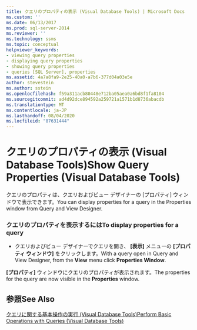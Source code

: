 ```yaml
---
title: クエリのプロパティの表示 (Visual Database Tools) | Microsoft Docs
ms.custom: ''
ms.date: 06/13/2017
ms.prod: sql-server-2014
ms.reviewer: ''
ms.technology: ssms
ms.topic: conceptual
helpviewer_keywords:
- viewing query properties
- displaying query properties
- showing query properties
- queries [SQL Server], properties
ms.assetid: 4a7a8fa9-2e25-40a0-a7b6-377d04a03e5e
author: stevestein
ms.author: sstein
ms.openlocfilehash: f59a311acb80448e712ba05aea0a6bd8f1fa8104
ms.sourcegitcommit: ad4d92dce894592a259721a1571b1d8736abacdb
ms.translationtype: MT
ms.contentlocale: ja-JP
ms.lasthandoff: 08/04/2020
ms.locfileid: "87631444"
---
```

# <a name="show-query-properties-visual-database-tools"></a><span data-ttu-id="75eb1-102">クエリのプロパティの表示 (Visual Database Tools)</span><span class="sxs-lookup"><span data-stu-id="75eb1-102">Show Query Properties (Visual Database Tools)</span></span>
  <span data-ttu-id="75eb1-103">クエリのプロパティは、クエリおよびビュー デザイナーの [プロパティ] ウィンドウで表示できます。</span><span class="sxs-lookup"><span data-stu-id="75eb1-103">You can display properties for a query in the Properties window from Query and View Designer.</span></span>  
  
### <a name="to-display-properties-for-a-query"></a><span data-ttu-id="75eb1-104">クエリのプロパティを表示するには</span><span class="sxs-lookup"><span data-stu-id="75eb1-104">To display properties for a query</span></span>  
  
-   <span data-ttu-id="75eb1-105">クエリおよびビュー デザイナーでクエリを開き、 **[表示]** メニューの **[プロパティ ウィンドウ]** をクリックします。</span><span class="sxs-lookup"><span data-stu-id="75eb1-105">With a query open in Query and View Designer, from the **View** menu click **Properties Window**.</span></span>  
  
 <span data-ttu-id="75eb1-106">**[プロパティ]** ウィンドウにクエリのプロパティが表示されます。</span><span class="sxs-lookup"><span data-stu-id="75eb1-106">The properties for the query are now visible in the **Properties** window.</span></span>  
  
## <a name="see-also"></a><span data-ttu-id="75eb1-107">参照</span><span class="sxs-lookup"><span data-stu-id="75eb1-107">See Also</span></span>  
 [<span data-ttu-id="75eb1-108">クエリに関する基本操作の実行 (Visual Database Tools)</span><span class="sxs-lookup"><span data-stu-id="75eb1-108">Perform Basic Operations with Queries &#40;Visual Database Tools&#41;</span></span>](visual-database-tools.md)  
  
  
